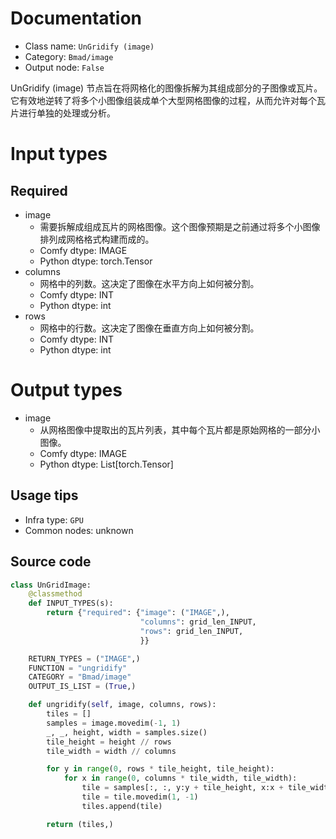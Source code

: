 
# Documentation
- Class name: `UnGridify (image)`
- Category: `Bmad/image`
- Output node: `False`

UnGridify (image) 节点旨在将网格化的图像拆解为其组成部分的子图像或瓦片。它有效地逆转了将多个小图像组装成单个大型网格图像的过程，从而允许对每个瓦片进行单独的处理或分析。

# Input types
## Required
- image
    - 需要拆解成组成瓦片的网格图像。这个图像预期是之前通过将多个小图像排列成网格格式构建而成的。
    - Comfy dtype: IMAGE
    - Python dtype: torch.Tensor
- columns
    - 网格中的列数。这决定了图像在水平方向上如何被分割。
    - Comfy dtype: INT
    - Python dtype: int
- rows
    - 网格中的行数。这决定了图像在垂直方向上如何被分割。
    - Comfy dtype: INT
    - Python dtype: int

# Output types
- image
    - 从网格图像中提取出的瓦片列表，其中每个瓦片都是原始网格的一部分小图像。
    - Comfy dtype: IMAGE
    - Python dtype: List[torch.Tensor]


## Usage tips
- Infra type: `GPU`
- Common nodes: unknown


## Source code
```python
class UnGridImage:
    @classmethod
    def INPUT_TYPES(s):
        return {"required": {"image": ("IMAGE",),
                             "columns": grid_len_INPUT,
                             "rows": grid_len_INPUT,
                             }}

    RETURN_TYPES = ("IMAGE",)
    FUNCTION = "ungridify"
    CATEGORY = "Bmad/image"
    OUTPUT_IS_LIST = (True,)

    def ungridify(self, image, columns, rows):
        tiles = []
        samples = image.movedim(-1, 1)
        _, _, height, width = samples.size()
        tile_height = height // rows
        tile_width = width // columns

        for y in range(0, rows * tile_height, tile_height):
            for x in range(0, columns * tile_width, tile_width):
                tile = samples[:, :, y:y + tile_height, x:x + tile_width]
                tile = tile.movedim(1, -1)
                tiles.append(tile)

        return (tiles,)

```
